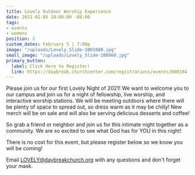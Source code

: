 ```yaml
---
title: Lovely Outdoor Worship Experience
date: 2021-02-05 19:00:00 -08:00
tags:
- events
- womens
position: 2
custom_dates: February 5 | 7:00p
image: "/uploads/Lovely_Slide-1001080.jpg"
small_image: "/uploads/Lovely_Slide-100960.jpg"
primary_button:
  label: Click Here to Register!
  link: https://daybreak.churchcenter.com/registrations/events/680194
---
```


Please join us for our first Lovely Night of 2021!  We want to welcome you to our campus and join us for a night of fellowship, live worship, and interactive worship stations.  We will be meeting outdoors where there will be plenty of space to spread out, so dress warm as it may be chilly! New merch will be on sale and will also be serving delicious desserts and coffee!

So grab a friend or neighbor and join us for this intimate night together as a community. We are so excited to see what God has for YOU in this night!

There is no cost for this event, but please register below so we know you will be coming!

Email LOVELY@daybreakchurch.org with any questions and don't forget your mask.

